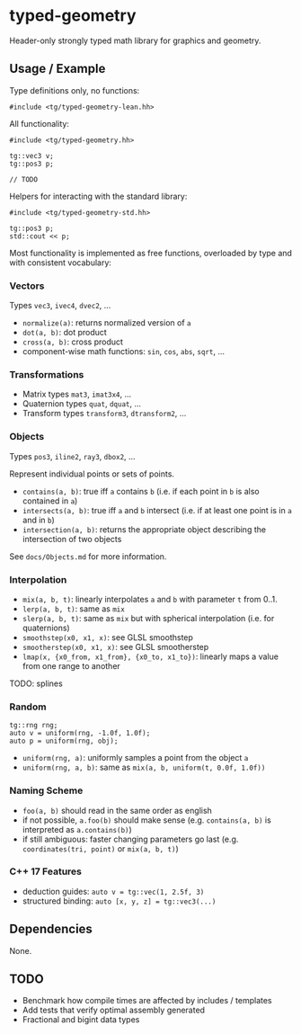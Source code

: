 # typed-geometry

Header-only strongly typed math library for graphics and geometry.


## Usage / Example

Type definitions only, no functions:
```
#include <tg/typed-geometry-lean.hh>
```

All functionality:
```
#include <tg/typed-geometry.hh>

tg::vec3 v;
tg::pos3 p;

// TODO
```

Helpers for interacting with the standard library:
```
#include <tg/typed-geometry-std.hh>

tg::pos3 p;
std::cout << p;
```

Most functionality is implemented as free functions, overloaded by type and with consistent vocabulary:

### Vectors

Types `vec3`, `ivec4`, `dvec2`, ...

* `normalize(a)`: returns normalized version of `a`
* `dot(a, b)`: dot product
* `cross(a, b)`: cross product
* component-wise math functions: `sin`, `cos`, `abs`, `sqrt`, ...

### Transformations

* Matrix types `mat3`, `imat3x4`, ...
* Quaternion types `quat`, `dquat`, ...
* Transform types `transform3`, `dtransform2`, ...

### Objects

Types `pos3`, `iline2`, `ray3`, `dbox2`, ...

Represent individual points or sets of points.

* `contains(a, b)`: true iff `a` contains `b` (i.e. if each point in `b` is also contained in `a`)
* `intersects(a, b)`: true iff `a` and `b` intersect (i.e. if at least one point is in `a` and in `b`)
* `intersection(a, b)`: returns the appropriate object describing the intersection of two objects

See `docs/Objects.md` for more information.

### Interpolation

* `mix(a, b, t)`: linearly interpolates `a` and `b` with parameter `t` from 0..1.
* `lerp(a, b, t)`: same as `mix`
* `slerp(a, b, t)`: same as `mix` but with spherical interpolation (i.e. for quaternions)
* `smoothstep(x0, x1, x)`: see GLSL smoothstep
* `smootherstep(x0, x1, x)`: see GLSL smootherstep
* `lmap(x, {x0_from, x1_from}, {x0_to, x1_to})`: linearly maps a value from one range to another

TODO: splines

### Random

```
tg::rng rng;
auto v = uniform(rng, -1.0f, 1.0f);
auto p = uniform(rng, obj);
```

* `uniform(rng, a)`: uniformly samples a point from the object `a`
* `uniform(rng, a, b)`: same as `mix(a, b, uniform(t, 0.0f, 1.0f))`

### Naming Scheme

* `foo(a, b)` should read in the same order as english
* if not possible, `a.foo(b)` should make sense (e.g. `contains(a, b)` is interpreted as `a.contains(b)`)
* if still ambiguous: faster changing parameters go last (e.g. `coordinates(tri, point)` or `mix(a, b, t)`)


### C++ 17 Features

* deduction guides: `auto v = tg::vec(1, 2.5f, 3)`
* structured binding: `auto [x, y, z] = tg::vec3(...)`

## Dependencies

None.

## TODO

* Benchmark how compile times are affected by includes / templates
* Add tests that verify optimal assembly generated
* Fractional and bigint data types
